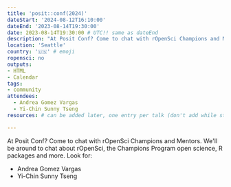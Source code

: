 ```yaml
---
title: 'posit::conf(2024)'
dateStart: '2024-08-12T16:10:00'
dateEnd: '2023-08-14T19:30:00'
date: 2023-08-14T19:30:00 # UTC!! same as dateEnd
description: "At Posit Conf? Come to chat with rOpenSci Champions and Mentors"
location: 'Seattle'
country: '🇺🇸' # emoji
ropensci: no
outputs: 
- HTML
- Calendar 
tags: 
- community
attendees:
  - Andrea Gomez Vargas
  - Yi-Chin Sunny Tseng
resources: # can be added later, one entry per talk (don't add while still empty, add once there are resources)

---
```


At Posit Conf? Come to chat with rOpenSci Champions and Mentors. We'll be around to chat about rOpenSci, the Champions Program open science, R packages and more.  Look for:

  - Andrea Gomez Vargas
  - Yi-Chin Sunny Tseng
  



